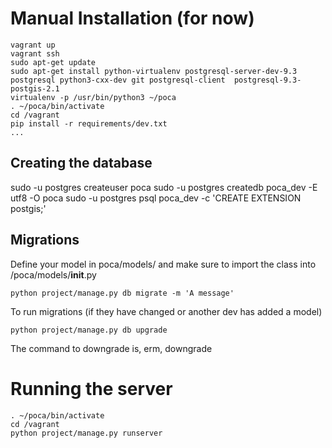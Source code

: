 

# Manual Installation (for now)

```
vagrant up
vagrant ssh 
sudo apt-get update
sudo apt-get install python-virtualenv postgresql-server-dev-9.3 postgresql python3-cxx-dev git postgresql-client  postgresql-9.3-postgis-2.1
virtualenv -p /usr/bin/python3 ~/poca
. ~/poca/bin/activate
cd /vagrant
pip install -r requirements/dev.txt
...

```

## Creating the database 

sudo -u postgres createuser poca 
sudo -u postgres createdb poca_dev -E utf8 -O poca
sudo -u postgres psql poca_dev -c 'CREATE EXTENSION postgis;'


## Migrations

Define your model in poca/models/ and make sure to import the class into 
/poca/models/__init__.py

```` 
python project/manage.py db migrate -m 'A message' 
````

To run migrations (if they have changed or another dev has added a model)

```
python project/manage.py db upgrade
```

The command to downgrade is, erm, downgrade


# Running the server

```
. ~/poca/bin/activate
cd /vagrant
python project/manage.py runserver
```
